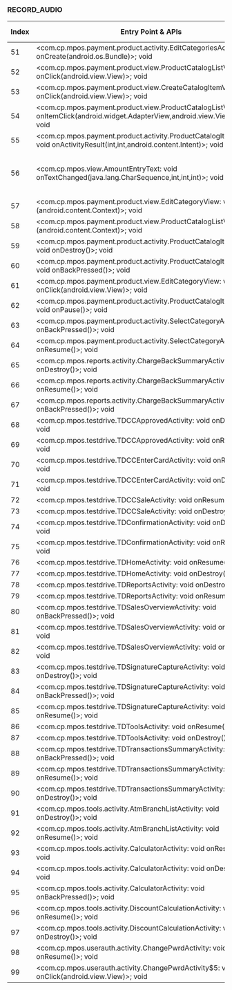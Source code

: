 ### RECORD_AUDIO
| Index | Entry Point & APIs | Screen shot | Resource id | Label |
| ------------- | ------------- | ------------- |-------------|-------------|
| 51 | <com.cp.mpos.payment.product.activity.EditCategoriesActivity: void onCreate(android.os.Bundle)>; void <init> | ![](D:\COSMOS\output\py\Play_win8\Finance\com.cp.mpos\com.cp.mpos.payment.product.activity.EditCategoriesActivity.png) |  | F |
| 52 | <com.cp.mpos.payment.product.view.ProductCatalogListView: void onClick(android.view.View)>; void <init> | ![](D:\COSMOS\output\py\Play_win8\Finance\com.cp.mpos\com.cp.mpos.payment.product.activity.ProductCatalogItemActivity.png) |  | |
| 53 | <com.cp.mpos.payment.product.view.CreateCatalogItemView: void onClick(android.view.View)>; void <init> | ![](D:\COSMOS\output\py\Play_win8\Finance\com.cp.mpos\com.cp.mpos.payment.product.activity.ProductCatalogItemActivity.png) |  | |
| 54 | <com.cp.mpos.payment.product.view.ProductCatalogListView: void onItemClick(android.widget.AdapterView,android.view.View,int,long)>; void <init> | ![](D:\COSMOS\output\py\Play_win8\Finance\com.cp.mpos\com.cp.mpos.payment.product.activity.ProductCatalogItemActivity.png) |  | |
| 55 | <com.cp.mpos.payment.product.activity.ProductCatalogItemActivity: void onActivityResult(int,int,android.content.Intent)>; void <init> | ![](D:\COSMOS\output\py\Play_win8\Finance\com.cp.mpos\com.cp.mpos.payment.product.activity.ProductCatalogItemActivity.png) |  | |
| 56 | <com.cp.mpos.view.AmountEntryText: void onTextChanged(java.lang.CharSequence,int,int,int)>; void <init> | ![](D:\COSMOS\output\py\Play_win8\Finance\com.cp.mpos\com.cp.mpos.tools.activity.DiscountCalculationActivity.png) | {'2131558767': <sensitive_component.SensitiveComponent.SensitiveView object at 0x000001AB4A098898>, '2131558769': <sensitive_component.SensitiveComponent.SensitiveView object at 0x000001AB4A0989B0>} | F |
| 57 | <com.cp.mpos.payment.product.view.EditCategoryView: void <init>(android.content.Context)>; void <init> | ![](D:\COSMOS\output\py\Play_win8\Finance\com.cp.mpos\com.cp.mpos.payment.product.activity.ProductCatalogItemActivity.png) |  | |
| 58 | <com.cp.mpos.payment.product.view.ProductCatalogListView: void <init>(android.content.Context)>; void <init> | ![](D:\COSMOS\output\py\Play_win8\Finance\com.cp.mpos\com.cp.mpos.payment.product.activity.ProductCatalogItemActivity.png) |  | |
| 59 | <com.cp.mpos.payment.product.activity.ProductCatalogItemActivity: void onDestroy()>; void <init> | ![](D:\COSMOS\output\py\Play_win8\Finance\com.cp.mpos\com.cp.mpos.payment.product.activity.ProductCatalogItemActivity.png) |  | |
| 60 | <com.cp.mpos.payment.product.activity.ProductCatalogItemActivity: void onBackPressed()>; void <init> | ![](D:\COSMOS\output\py\Play_win8\Finance\com.cp.mpos\com.cp.mpos.payment.product.activity.ProductCatalogItemActivity.png) |  | |
| 61 | <com.cp.mpos.payment.product.view.EditCategoryView: void onClick(android.view.View)>; void <init> | ![](D:\COSMOS\output\py\Play_win8\Finance\com.cp.mpos\com.cp.mpos.payment.product.activity.ProductCatalogItemActivity.png) |  | |
| 62 | <com.cp.mpos.payment.product.activity.ProductCatalogItemActivity: void onPause()>; void <init> | ![](D:\COSMOS\output\py\Play_win8\Finance\com.cp.mpos\com.cp.mpos.payment.product.activity.ProductCatalogItemActivity.png) |  | |
| 63 | <com.cp.mpos.payment.product.activity.SelectCategoryActivity: void onBackPressed()>; void <init> | ![](D:\COSMOS\output\py\Play_win8\Finance\com.cp.mpos\com.cp.mpos.payment.product.activity.SelectCategoryActivity.png) |  | |
| 64 | <com.cp.mpos.payment.product.activity.SelectCategoryActivity: void onResume()>; void <init> | ![](D:\COSMOS\output\py\Play_win8\Finance\com.cp.mpos\com.cp.mpos.payment.product.activity.SelectCategoryActivity.png) |  | |
| 65 | <com.cp.mpos.reports.activity.ChargeBackSummaryActivity: void onDestroy()>; void <init> | ![](D:\COSMOS\output\py\Play_win8\Finance\com.cp.mpos\com.cp.mpos.reports.activity.ChargeBackSummaryActivity.png) |  | |
| 66 | <com.cp.mpos.reports.activity.ChargeBackSummaryActivity: void onResume()>; void <init> | ![](D:\COSMOS\output\py\Play_win8\Finance\com.cp.mpos\com.cp.mpos.reports.activity.ChargeBackSummaryActivity.png) |  | |
| 67 | <com.cp.mpos.reports.activity.ChargeBackSummaryActivity: void onBackPressed()>; void <init> | ![](D:\COSMOS\output\py\Play_win8\Finance\com.cp.mpos\com.cp.mpos.reports.activity.ChargeBackSummaryActivity.png) |  | |
| 68 | <com.cp.mpos.testdrive.TDCCApprovedActivity: void onDestroy()>; void <init> | ![](D:\COSMOS\output\py\Play_win8\Finance\com.cp.mpos\com.cp.mpos.testdrive.TDCCApprovedActivity.png) |  | F |
| 69 | <com.cp.mpos.testdrive.TDCCApprovedActivity: void onResume()>; void <init> | ![](D:\COSMOS\output\py\Play_win8\Finance\com.cp.mpos\com.cp.mpos.testdrive.TDCCApprovedActivity.png) |  | F |
| 70 | <com.cp.mpos.testdrive.TDCCEnterCardActivity: void onResume()>; void <init> | ![](D:\COSMOS\output\py\Play_win8\Finance\com.cp.mpos\com.cp.mpos.testdrive.TDCCEnterCardActivity.png) |  | F |
| 71 | <com.cp.mpos.testdrive.TDCCEnterCardActivity: void onDestroy()>; void <init> | ![](D:\COSMOS\output\py\Play_win8\Finance\com.cp.mpos\com.cp.mpos.testdrive.TDCCEnterCardActivity.png) |  | F |
| 72 | <com.cp.mpos.testdrive.TDCCSaleActivity: void onResume()>; void <init> | ![](D:\COSMOS\output\py\Play_win8\Finance\com.cp.mpos\com.cp.mpos.testdrive.TDCCSaleActivity.png) |  | F |
| 73 | <com.cp.mpos.testdrive.TDCCSaleActivity: void onDestroy()>; void <init> | ![](D:\COSMOS\output\py\Play_win8\Finance\com.cp.mpos\com.cp.mpos.testdrive.TDCCSaleActivity.png) |  | F |
| 74 | <com.cp.mpos.testdrive.TDConfirmationActivity: void onDestroy()>; void <init> | ![](D:\COSMOS\output\py\Play_win8\Finance\com.cp.mpos\com.cp.mpos.testdrive.TDConfirmationActivity.png) |  | |
| 75 | <com.cp.mpos.testdrive.TDConfirmationActivity: void onResume()>; void <init> | ![](D:\COSMOS\output\py\Play_win8\Finance\com.cp.mpos\com.cp.mpos.testdrive.TDConfirmationActivity.png) |  | |
| 76 | <com.cp.mpos.testdrive.TDHomeActivity: void onResume()>; void <init> | ![](D:\COSMOS\output\py\Play_win8\Finance\com.cp.mpos\com.cp.mpos.testdrive.TDHomeActivity.png) |  | F |
| 77 | <com.cp.mpos.testdrive.TDHomeActivity: void onDestroy()>; void <init> | ![](D:\COSMOS\output\py\Play_win8\Finance\com.cp.mpos\com.cp.mpos.testdrive.TDHomeActivity.png) |  | F |
| 78 | <com.cp.mpos.testdrive.TDReportsActivity: void onDestroy()>; void <init> | ![](D:\COSMOS\output\py\Play_win8\Finance\com.cp.mpos\com.cp.mpos.testdrive.TDReportsActivity.png) |  |  F|
| 79 | <com.cp.mpos.testdrive.TDReportsActivity: void onResume()>; void <init> | ![](D:\COSMOS\output\py\Play_win8\Finance\com.cp.mpos\com.cp.mpos.testdrive.TDReportsActivity.png) |  | F |
| 80 | <com.cp.mpos.testdrive.TDSalesOverviewActivity: void onBackPressed()>; void <init> | ![](D:\COSMOS\output\py\Play_win8\Finance\com.cp.mpos\com.cp.mpos.testdrive.TDSalesOverviewActivity.png) |  | F |
| 81 | <com.cp.mpos.testdrive.TDSalesOverviewActivity: void onResume()>; void <init> | ![](D:\COSMOS\output\py\Play_win8\Finance\com.cp.mpos\com.cp.mpos.testdrive.TDSalesOverviewActivity.png) |  | F |
| 82 | <com.cp.mpos.testdrive.TDSalesOverviewActivity: void onDestroy()>; void <init> | ![](D:\COSMOS\output\py\Play_win8\Finance\com.cp.mpos\com.cp.mpos.testdrive.TDSalesOverviewActivity.png) |  | F |
| 83 | <com.cp.mpos.testdrive.TDSignatureCaptureActivity: void onDestroy()>; void <init> | ![](D:\COSMOS\output\py\Play_win8\Finance\com.cp.mpos\com.cp.mpos.testdrive.TDSignatureCaptureActivity.png) |  | |
| 84 | <com.cp.mpos.testdrive.TDSignatureCaptureActivity: void onBackPressed()>; void <init> | ![](D:\COSMOS\output\py\Play_win8\Finance\com.cp.mpos\com.cp.mpos.testdrive.TDSignatureCaptureActivity.png) |  | |
| 85 | <com.cp.mpos.testdrive.TDSignatureCaptureActivity: void onResume()>; void <init> | ![](D:\COSMOS\output\py\Play_win8\Finance\com.cp.mpos\com.cp.mpos.testdrive.TDSignatureCaptureActivity.png) |  | |
| 86 | <com.cp.mpos.testdrive.TDToolsActivity: void onResume()>; void <init> | ![](D:\COSMOS\output\py\Play_win8\Finance\com.cp.mpos\com.cp.mpos.testdrive.TDToolsActivity.png) |  | F |
| 87 | <com.cp.mpos.testdrive.TDToolsActivity: void onDestroy()>; void <init> | ![](D:\COSMOS\output\py\Play_win8\Finance\com.cp.mpos\com.cp.mpos.testdrive.TDToolsActivity.png) |  | F |
| 88 | <com.cp.mpos.testdrive.TDTransactionsSummaryActivity: void onBackPressed()>; void <init> | ![](D:\COSMOS\output\py\Play_win8\Finance\com.cp.mpos\com.cp.mpos.testdrive.TDTransactionsSummaryActivity.png) |  | |
| 89 | <com.cp.mpos.testdrive.TDTransactionsSummaryActivity: void onResume()>; void <init> | ![](D:\COSMOS\output\py\Play_win8\Finance\com.cp.mpos\com.cp.mpos.testdrive.TDTransactionsSummaryActivity.png) |  | |
| 90 | <com.cp.mpos.testdrive.TDTransactionsSummaryActivity: void onDestroy()>; void <init> | ![](D:\COSMOS\output\py\Play_win8\Finance\com.cp.mpos\com.cp.mpos.testdrive.TDTransactionsSummaryActivity.png) |  | |
| 91 | <com.cp.mpos.tools.activity.AtmBranchListActivity: void onDestroy()>; void <init> | ![](D:\COSMOS\output\py\Play_win8\Finance\com.cp.mpos\com.cp.mpos.tools.activity.AtmBranchListActivity.png) |  | F |
| 92 | <com.cp.mpos.tools.activity.AtmBranchListActivity: void onResume()>; void <init> | ![](D:\COSMOS\output\py\Play_win8\Finance\com.cp.mpos\com.cp.mpos.tools.activity.AtmBranchListActivity.png) |  | F |
| 93 | <com.cp.mpos.tools.activity.CalculatorActivity: void onResume()>; void <init> | ![](D:\COSMOS\output\py\Play_win8\Finance\com.cp.mpos\com.cp.mpos.tools.activity.CalculatorActivity.png) |  | F |
| 94 | <com.cp.mpos.tools.activity.CalculatorActivity: void onDestroy()>; void <init> | ![](D:\COSMOS\output\py\Play_win8\Finance\com.cp.mpos\com.cp.mpos.tools.activity.CalculatorActivity.png) |  | F |
| 95 | <com.cp.mpos.tools.activity.CalculatorActivity: void onBackPressed()>; void <init> | ![](D:\COSMOS\output\py\Play_win8\Finance\com.cp.mpos\com.cp.mpos.tools.activity.CalculatorActivity.png) |  | F |
| 96 | <com.cp.mpos.tools.activity.DiscountCalculationActivity: void onResume()>; void <init> | ![](D:\COSMOS\output\py\Play_win8\Finance\com.cp.mpos\com.cp.mpos.tools.activity.DiscountCalculationActivity.png) |   F |
| 97 | <com.cp.mpos.tools.activity.DiscountCalculationActivity: void onDestroy()>; void <init> | ![](D:\COSMOS\output\py\Play_win8\Finance\com.cp.mpos\com.cp.mpos.tools.activity.DiscountCalculationActivity.png) |  | F |
| 98 | <com.cp.mpos.userauth.activity.ChangePwrdActivity: void onResume()>; void <init> | ![](D:\COSMOS\output\py\Play_win8\Finance\com.cp.mpos\com.cp.mpos.userauth.activity.ChangePwrdActivity.png) |  | F |
| 99 | <com.cp.mpos.userauth.activity.ChangePwrdActivity$5: void onClick(android.view.View)>; void <init> | ![](D:\COSMOS\output\py\Play_win8\Finance\com.cp.mpos\com.cp.mpos.userauth.activity.ChangePwrdActivity.png) |  | F |
